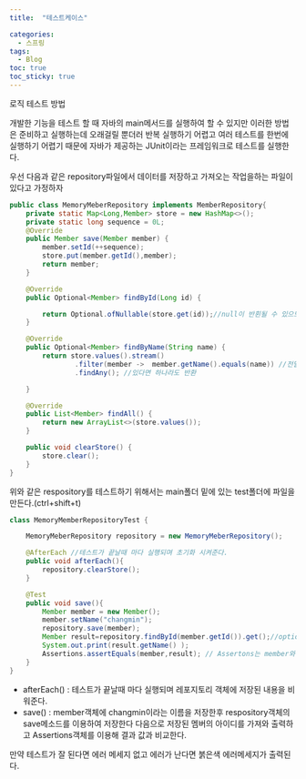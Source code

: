 ```yaml
---
title:  "테스트케이스"

categories:
  - 스프링
tags:
  - Blog
toc: true
toc_sticky: true
---
```


로직 테스트 방법

개발한 기능을 테스트 할 때 자바의 main메서드를 실행하여 할 수 있지만 이러한 방법은 준비하고 실행하는데 오래걸릴 뿐더러 반복 실행하기 어렵고 여러 테스트를 한번에 실행하기 어렵기 때문에 자바가 제공하는 JUnit이라는 프레임워크로 테스트를 실행한다.

우선 다음과 같은 repository파일에서 데이터를 저장하고 가져오는 작업을하는 파일이 있다고 가정하자

```java
public class MemoryMeberRepository implements MemberRepository{
    private static Map<Long,Member> store = new HashMap<>();
    private static long sequence = 0L;
    @Override
    public Member save(Member member) {
        member.setId(++sequence);
        store.put(member.getId(),member);
        return member;
    }

    @Override
    public Optional<Member> findById(Long id) {

        return Optional.ofNullable(store.get(id));//null이 반횐될 수 있으므로 null이여도 전달된다.
    }

    @Override
    public Optional<Member> findByName(String name) {
        return store.values().stream()
                .filter(member ->  member.getName().equals(name)) //전달된 name과 같은게 있는지 확인
                .findAny(); //있다면 하나라도 반환

    }

    @Override
    public List<Member> findAll() {
        return new ArrayList<>(store.values());
    }

    public void clearStore() {
        store.clear();
    }
}
```

위와 같은 respository를 테스트하기 위해서는 main폴더 밑에 있는 test폴더에 파일을 만든다.(ctrl+shift+t)

```java
class MemoryMemberRepositoryTest {

    MemoryMeberRepository repository = new MemoryMeberRepository();

    @AfterEach //테스트가 끝날때 마다 실행되며 초기화 시켜준다.
    public void afterEach(){
        repository.clearStore();
    }

    @Test
    public void save(){
        Member member = new Member();
        member.setName("changmin");
        repository.save(member);
        Member result=repository.findById(member.getId()).get();//optional객체는 get으로 값 꺼내기 가능
        System.out.print(result.getName() );
        Assertions.assertEquals(member,result); // Assertons는 member와 result가 같은지 확인 다르면 에러 발생
    }
}
```

- afterEach() : 테스트가 끝날때 마다 실행되며 레포지토리 객체에 저장된 내용을 비워준다.
- save() : member객체에 changmin이라는 이름을 저장한후 respository객체의 save메소드를 이용하여 저장한다 다음으로 저장된 멤버의 아이디를 가져와 출력하고 Assertions객체를 이용해 결과 값과 비교한다.

만약 테스트가 잘 된다면 에러 메세지 없고 에러가 난다면 붉은색 에러메세지가 출력된다.